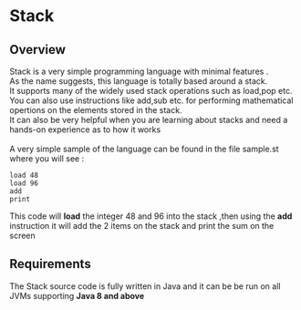 # Stack
## Overview 
Stack is a very simple programming language with minimal features .\
As the name suggests, this language is totally based around a stack. \
It supports many of the widely used stack operations such as load,pop etc. \
You can also use instructions like add,sub etc. for performing mathematical opertions on the elements stored in the stack.\
It can also be very helpful when you are learning about stacks and need a hands-on experience as to how it works\
\
A very simple sample of the language can be found in the file sample.st where you will see :
```
load 48
load 96
add
print 
```
This code will **load** the integer 48 and 96 into the stack ,then using the **add** instruction it will add the 2 items on the stack and
print the sum on the screen

## Requirements
The Stack source code is fully written in Java and it can be be run on all JVMs supporting **Java 8 and above**
